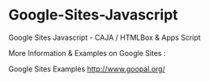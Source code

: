 # Google-Sites-Javascript
Google Sites Javascript - CAJA / HTMLBox &amp; Apps Script

More Information & Examples on Google Sites :

Google Sites Examples
http://www.goopal.org/
